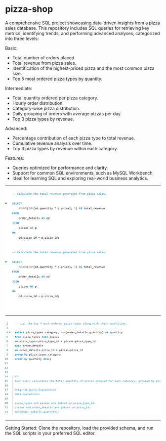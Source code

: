 # pizza-shop
A comprehensive SQL project showcasing data-driven insights from a pizza sales database. This repository includes SQL queries for retrieving key metrics, identifying trends, and performing advanced analyses, categorized into three levels:

Basic:

- Total number of orders placed.
- Total revenue from pizza sales.
- Identification of the highest-priced pizza and the most common pizza size.
- Top 5 most ordered pizza types by quantity.

Intermediate:

- Total quantity ordered per pizza category.
- Hourly order distribution.
- Category-wise pizza distribution.
- Daily grouping of orders with average pizzas per day.
- Top 3 pizza types by revenue.

Advanced:

- Percentage contribution of each pizza type to total revenue.
- Cumulative revenue analysis over time.
- Top 3 pizza types by revenue within each category.

Features:
- Queries optimized for performance and clarity.
- Support for common SQL environments, such as MySQL Workbench.
- Ideal for learning SQL and exploring real-world business analytics.

---
![dashboard](screenshot/pz-1.png)

---
![dashboard](screenshot/pzs6.png)

---
  
Getting Started:
Clone the repository, load the provided schema, and run the SQL scripts in your preferred SQL editor.
